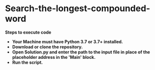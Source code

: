 # Search-the-longest-compounded-word

<b>Steps to execute code<b>
<ul>
  <li>Your Machine must have Python 3.7 or 3.7+ installed.</li>
  <li>Download or clone the repository.</li>
  <li>Open Solution.py and enter the path to the input file in place of the placeholder address in the 'Main' block.</li>
  <li>Run the script.</li>
</ul>
